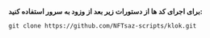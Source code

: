 **برای اجرای کد ها از دستورات زیر بعد از وزود به سرور استفاده کنید:**

`git clone https://github.com/NFTsaz-scripts/klok.git`
